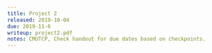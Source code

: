 ```yaml
---
title: Project 2
released: 2019-10-04
due: 2019-11-6
writeup: project2.pdf
notes: CMUTCP, Check handout for due dates based on checkpoints.
---
```

